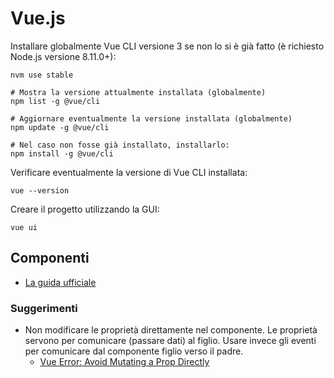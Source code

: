 # Vue.js

Installare globalmente Vue CLI versione 3 se non lo si è già fatto (è richiesto Node.js versione 8.11.0+):

```
nvm use stable

# Mostra la versione attualmente installata (globalmente)
npm list -g @vue/cli

# Aggiornare eventualmente la versione installata (globalmente)
npm update -g @vue/cli

# Nel caso non fosse già installato, installarlo:
npm install -g @vue/cli
```

Verificare eventualmente la versione di Vue CLI installata:

```
vue --version
```

Creare il progetto utilizzando la GUI:

```
vue ui
```

## Componenti

* [La guida ufficiale](https://vuejs.org/v2/guide/components.html)

### Suggerimenti

* Non modificare le proprietà direttamente nel componente. Le proprietà servono per comunicare (passare dati) al figlio. Usare invece gli eventi per comunicare dal componente figlio verso il padre.
  * [Vue Error: Avoid Mutating a Prop Directly](https://michaelnthiessen.com/avoid-mutating-prop-directly/)
